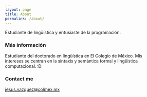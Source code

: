 ```yaml
---
layout: page
title: About
permalink: /about/
---
```


Estudiante de lingüística y entusiaste de la programación.

### Más información

Estudiante del doctorado en lingüística en El Colegio de México. Mis intereses se centran en la sintaxis y semántica formal y lingüística computacional. :D

### Contact me

[jesus.vazquez@colmex.mx]()
